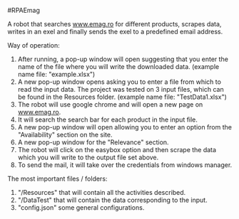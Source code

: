 #RPAEmag

A robot that searches www.emag.ro for different products, scrapes data, writes in an exel and finally sends the exel to a predefined email address.

Way of operation:

1) After running, a pop-up window will open suggesting that you enter the name of the file where you will write the downloaded data. (example name file: "example.xlsx")
2) A new pop-up window opens asking you to enter a file from which to read the input data. The project was tested on 3 input files, which can be found in the Resources folder. (example name file: "TestData1.xlsx")
3) The robot will use google chrome and will open a new page on www.emag.ro.
4) It will search the search bar for each product in the input file.
5) A new pop-up window will open allowing you to enter an option from the "Availability" section on the site.
6) A new pop-up window for the "Relevance" section.
7) The robot will click on the easybox option and then scrape the data which you will write to the output file set above.
8) To send the mail, it will take over the credentials from windows manager.


The most important files / folders:

1) "/Resources" that will contain all the activities described.
2) "/DataTest" that will contain the data corresponding to the input.
3) "config.json"  some general configurations.

